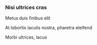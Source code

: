 ### Nisi ultrices cras

Metus duis finibus elit

At lobortis iaculis nostra, pharetra eleifend

Morbi ultrices, lacus


